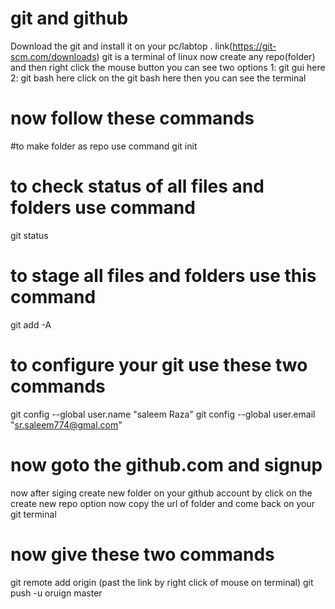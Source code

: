 # git and github

Download the git and install it on your pc/labtop . link(https://git-scm.com/downloads)
git is a terminal of linux
now create any repo(folder) and then right click the mouse button you can see two options 1: git gui here 2: git bash here
click on the git bash here then you can see the terminal 

# now follow these commands 

#to make folder as repo use command 
git init
# to check status of all files and folders use command
git status
# to stage all files and folders use this command 
git add -A
# to configure your git use these two commands 
git config --global user.name "saleem Raza"
git config --global user.email "sr.saleem774@gmal.com"

# now goto the github.com and signup
now after siging create new folder on your github account by click on the create new repo option
now copy the url of folder and come back on your git terminal
# now give these two commands
git remote add origin (past the link by right click of mouse on terminal)
git push -u oruign master


